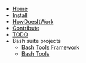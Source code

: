 <!-- docs/_sidebar.md -->

- [Home](/)
- [Install](/docs/Install.md)
- [HowDoesItWork](/docs/HowDoesItWork.md)
- [Contribute](/docs/Contribute.md)
- [TODO](/docs/TODO.md)
- Bash suite projects
  - [Bash Tools Framework](https://fchastanet.github.io/bash-tools-framework/)
  - [Bash Tools](https://fchastanet.github.io/bash-tools/)
